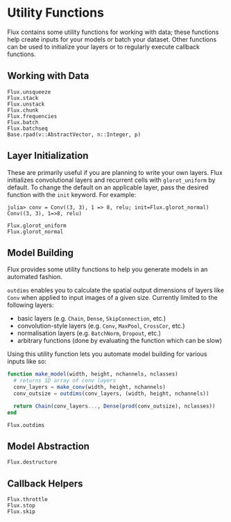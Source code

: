 # Utility Functions

Flux contains some utility functions for working with data; these functions
help create inputs for your models or batch your dataset.
Other functions can be used to initialize your layers or to regularly execute
callback functions.

## Working with Data

```@docs
Flux.unsqueeze
Flux.stack
Flux.unstack
Flux.chunk
Flux.frequencies
Flux.batch
Flux.batchseq
Base.rpad(v::AbstractVector, n::Integer, p)
```

## Layer Initialization

These are primarily useful if you are planning to write your own layers.
Flux initializes convolutional layers and recurrent cells with `glorot_uniform`
by default.
To change the default on an applicable layer, pass the desired function with the
`init` keyword. For example:
```jldoctest; setup = :(using Flux)
julia> conv = Conv((3, 3), 1 => 8, relu; init=Flux.glorot_normal)
Conv((3, 3), 1=>8, relu)
```

```@docs
Flux.glorot_uniform
Flux.glorot_normal
```

## Model Building

Flux provides some utility functions to help you generate models in an automated fashion.

`outdims` enables you to calculate the spatial output dimensions of layers like `Conv` when applied to input images of a given size.
Currently limited to the following layers:
- basic layers (e.g. `Chain`, `Dense`, `SkipConnection`, etc.)
- convolution-style layers (e.g. `Conv`, `MaxPool`, `CrossCor`, etc.)
- normalisation layers (e.g. `BatchNorm`, `Dropout`, etc.)
- arbitrary functions (done by evaluating the function which can be slow)

Using this utility function lets you automate model building for various inputs like so:
```julia
function make_model(width, height, nchannels, nclasses)
  # returns 1D array of conv layers
  conv_layers = make_conv(width, height, nchannels)
  conv_outsize = outdims(conv_layers, (width, height, nchannels))

  return Chain(conv_layers..., Dense(prod(conv_outsize), nclasses))
end
```

```@docs
Flux.outdims
```

## Model Abstraction

```@docs
Flux.destructure
```

## Callback Helpers

```@docs
Flux.throttle
Flux.stop
Flux.skip
```
